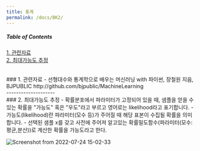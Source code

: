 ```yaml
---
title: 통계
permalink: /docs/BK2/
---
```


##### Table of Contents  
[1. 관련자료](#first)  
[2. 최대가능도 추정](#second)  


<br>  
<a name="first" /> 
### 1. 관련자료  
- 선형대수와 통계학으로 배우는 머신러닝 with 파이썬, 장철원 지음, BJPUBLIC  
  http://github.com/bjpublic/MachineLearning  
  

<br>  
--------------------
<br>  

<a name="second" /> 
### 2. 최대가능도 추정  
- 확률분포에서 파라미터가 고정되어 있을 때, 샘플을 얻을 수 있는 확률을 "가능도" 혹은 "우도"라고 부르고 영어로는 likelihood라고 표기합니다.  
- 가능도(likelihood)란 파라미터(모수 등)가 주어질 때 해당 표본이 수집될 확률을 의미합니다.
- 선택된 샘플 x를 갖고 사전에 주어져 알고있는 확률밀도함수(파라미터(모수:평균,분산))로 계산한 확률을 가능도라고 한다.  

![Screenshot from 2022-07-24 15-02-33](https://user-images.githubusercontent.com/57220434/180634592-0ca34300-3459-4805-94c2-bff8a3238469.png)
